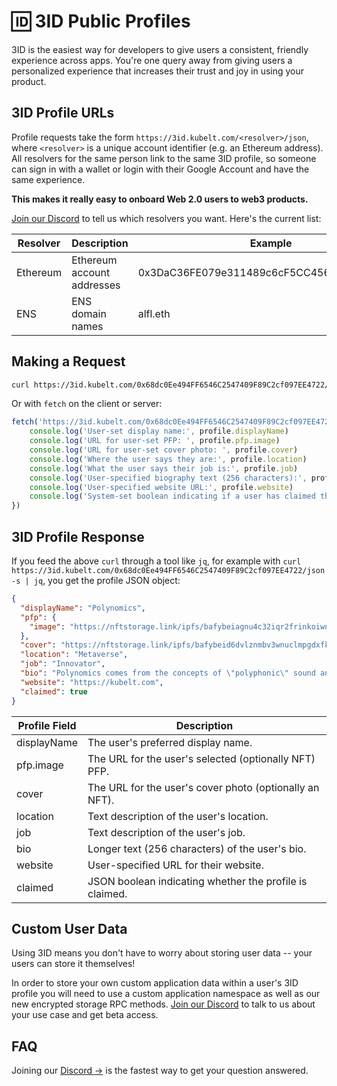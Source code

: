 # 🆔 3ID Public Profiles

3ID is the easiest way for developers to give users a consistent, friendly experience across apps. You're one query away from giving users a personalized experience that increases their trust and joy in using your product.

## 3ID Profile URLs

Profile requests take the form `https://3id.kubelt.com/<resolver>/json`, where `<resolver>` is a unique account identifier (e.g. an Ethereum address). All resolvers for the same person link to the same 3ID profile, so someone can sign in with a wallet or login with their Google Account and have the same experience.

**This makes it really easy to onboard Web 2.0 users to web3 products.**

[Join our Discord](https://discord.gg/UgwAsJf6C5) to tell us which resolvers you want. Here's the current list:

| Resolver | Description                | Example                                    | Status |
| -------- | -------------------------- | ------------------------------------------ | ------ |
| Ethereum | Ethereum account addresses | 0x3DaC36FE079e311489c6cF5CC456a6f38FE01A52 | Live   |
| ENS      | ENS domain names           | alfl.eth                                   | Live   |

## Making a Request

```bash
curl https://3id.kubelt.com/0x68dc0Ee494FF6546C2547409F89C2cf097EE4722/json
```

Or with `fetch` on the client or server:

```javascript
fetch('https://3id.kubelt.com/0x68dc0Ee494FF6546C2547409F89C2cf097EE4722/json').then(p => p.json()).then(profile => {
	console.log('User-set display name:', profile.displayName)
	console.log('URL for user-set PFP: ', profile.pfp.image)
	console.log('URL for user-set cover photo: ', profile.cover)
	console.log('Where the user says they are:', profile.location)
	console.log('What the user says their job is:', profile.job)
	console.log('User-specified biography text (256 characters):', profile.bio)
	console.log('User-specified website URL:', profile.website)
	console.log('System-set boolean indicating if a user has claimed this profile:', profile.claimed)
})
```

## 3ID Profile Response

If you feed the above `curl` through a tool like `jq`, for example with `curl https://3id.kubelt.com/0x68dc0Ee494FF6546C2547409F89C2cf097EE4722/json -s | jq`, you get the profile JSON object:

```json
{
  "displayName": "Polynomics",
  "pfp": {
    "image": "https://nftstorage.link/ipfs/bafybeiagnu4c32iqr2frinkoiwngzdkk24f4b2ivdwvqldfxnqfhpepdty/threeid.png"
  },
  "cover": "https://nftstorage.link/ipfs/bafybeid6dvlznmbv3wnuclmpgdxfkyzea65yve2gpjebj2eamlb2bifsoq/cover.png",
  "location": "Metaverse",
  "job": "Innovator",
  "bio": "Polynomics comes from the concepts of \"polyphonic\" sound and \"nomic\" games (see: https://en.wikipedia.org/wiki/Nomic), meaning something like \"many games with negotiable rules\".",
  "website": "https://kubelt.com",
  "claimed": true
}
```

| Profile Field | Description                                             |
| ------------- | ------------------------------------------------------- |
| displayName   | The user's preferred display name.                      |
| pfp.image     | The URL for the user's selected (optionally NFT) PFP.   |
| cover         | The URL for the user's cover photo (optionally an NFT). |
| location      | Text description of the user's location.                |
| job           | Text description of the user's job.                     |
| bio           | Longer text (256 characters) of the user's bio.         |
| website       | User-specified URL for their website.                   |
| claimed       | JSON boolean indicating whether the profile is claimed. |

## Custom User Data

Using 3ID means you don't have to worry about storing user data -- your users can store it themselves!

In order to store your own custom application data within a user's 3ID profile you will need to use a custom application namespace as well as our new encrypted storage RPC methods. [Join our Discord](https://discord.gg/UgwAsJf6C5) to talk to us about your use case and get beta access.

## FAQ

Joining our [Discord →](https://discord.gg/UgwAsJf6C5) is the fastest way to get your question answered.
